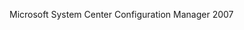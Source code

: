 <Token xmlns:xlink="http://www.w3.org/1999/xlink">Microsoft System Center Configuration Manager 2007</Token>

<!--HONumber=Jun16_HO4-->


